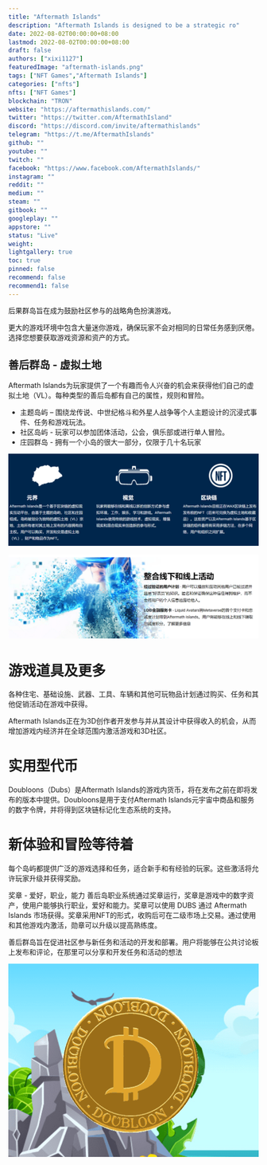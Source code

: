 ```yaml
---
title: "Aftermath Islands"
description: "Aftermath Islands is designed to be a strategic ro"
date: 2022-08-02T00:00:00+08:00
lastmod: 2022-08-02T00:00:00+08:00
draft: false
authors: ["xixi1127"]
featuredImage: "aftermath-islands.png"
tags: ["NFT Games","Aftermath Islands"]
categories: ["nfts"]
nfts: ["NFT Games"]
blockchain: "TRON"
website: "https://aftermathislands.com/"
twitter: "https://twitter.com/AftermathIsland"
discord: "https://discord.com/invite/aftermathislands"
telegram: "https://t.me/AftermathIslands"
github: ""
youtube: ""
twitch: ""
facebook: "https://www.facebook.com/AftermathIslands/"
instagram: ""
reddit: ""
medium: ""
steam: ""
gitbook: ""
googleplay: ""
appstore: ""
status: "Live"
weight: 
lightgallery: true
toc: true
pinned: false
recommend: false
recommend1: false
---
```

后果群岛旨在成为鼓励社区参与的战略角色扮演游戏。

更大的游戏环境中包含大量迷你游戏，确保玩家不会对相同的日常任务感到厌倦。选择您想要获取游戏资源和资产的方式。

## 善后群岛 - 虚拟土地

Aftermath Islands为玩家提供了一个有趣而令人兴奋的机会来获得他们自己的虚拟土地（VL）。每种类型的善后岛都有自己的属性，规则和冒险。

- 主题岛屿 – 围绕龙传说、中世纪格斗和外星人战争等个人主题设计的沉浸式事件、任务和游戏玩法。
- 社区岛屿 - 玩家可以参加团体活动，公会，俱乐部或进行单人冒险。
- 庄园群岛 - 拥有一个小岛的很大一部分，仅限于几十名玩家

![image-20220802162755621](image-20220802162755621.png)

![image-20220802162840573](image-20220802162840573.png)

# 游戏道具及更多

各种住宅、基础设施、武器、工具、车辆和其他可玩物品计划通过购买、任务和其他促销活动在游戏中获得。

Aftermath Islands正在为3D创作者开发参与并从其设计中获得收入的机会，从而增加游戏内经济并在全球范围内激活游戏和3D社区。

# 实用型代币

Doubloons（Dubs）是Aftermath Islands的游戏内货币，将在发布之前在即将发布的版本中提供。Doubloons是用于支付Aftermath Islands元宇宙中商品和服务的数字令牌，并将得到区块链标记化生态系统的支持。

# 新体验和冒险等待着

每个岛屿都提供广泛的游戏选择和任务，适合新手和有经验的玩家。这些激活将允许玩家升级并获得奖励。

奖章 - 爱好，职业，能力
善后岛职业系统通过奖章运行，奖章是游戏中的数字资产，使用户能够执行职业，爱好和能力。奖章可以使用 DUBS 通过 Aftermath Islands 市场获得。奖章采用NFT的形式，收购后可在二级市场上交易。通过使用和其他游戏内激活，勋章可以升级以提高熟练度。

善后群岛旨在促进社区参与新任务和活动的开发和部署。用户将能够在公共讨论板上发布和评论，在那里可以分享和开发任务和活动的想法


![image-20220802162950762](image-20220802162950762.png)